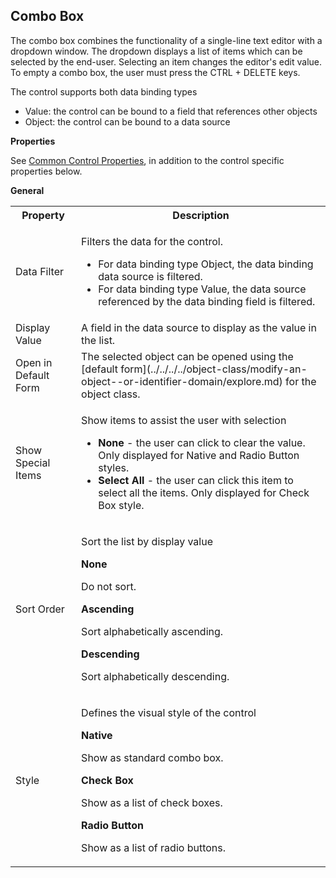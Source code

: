 ## Combo Box

The combo box combines the functionality of a single-line text editor with a dropdown window. The dropdown displays a list of items which can be selected by the end-user. Selecting an item changes the editor's edit value. To empty a combo box, the user must press the CTRL + DELETE keys.

The control supports both data binding types

*   Value: the control can be bound to a field that references other objects
*   Object: the control can be bound to a data source

**Properties**

See [Common Control Properties](../common-control-properties.md), in addition to the control specific properties below.

**General**

<table style="WIDTH: 100%">

<tbody>

<tr>

<th>Property</th>

<th>Description</th>

</tr>

<tr>

<td>Data Filter</td>

<td>

Filters the data for the control.

*   For data binding type Object, the data binding data source is filtered.
*   For data binding type Value, the data source referenced by the data binding field is filtered.

</td>

</tr>

<tr>

<td>Display Value</td>

<td>A field in the data source to display as the value in the list.</td>

</tr>

<tr>

<td>Open in Default Form</td>

<td>The selected object can be opened using the [default form](../../../../object-class/modify-an-object--or-identifier-domain/explore.md) for the object class.</td>

</tr>

<tr>

<td>Show Special Items</td>

<td>

Show items to assist the user with selection

*   **None** - the user can click to clear the value. Only displayed for Native and Radio Button styles.
*   **Select All** - the user can click this item to select all the items. Only displayed for Check Box style.

</td>

</tr>

<tr>

<td>Sort Order</td>

<td>

Sort the list by display value

**None**

Do not sort.

**Ascending**

Sort alphabetically ascending.

**Descending**

Sort alphabetically descending.

</td>

</tr>

<tr>

<td>Style</td>

<td>

Defines the visual style of the control

**Native**

Show as standard combo box.

**Check Box**

Show as a list of check boxes.

**Radio Button**

Show as a list of radio buttons.

</td>

</tr>

</tbody>

</table>